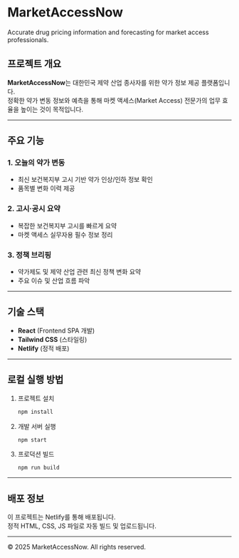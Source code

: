 # MarketAccessNow

Accurate drug pricing information and forecasting for market access professionals.

## 프로젝트 개요

**MarketAccessNow**는 대한민국 제약 산업 종사자를 위한 약가 정보 제공 플랫폼입니다.  
정확한 약가 변동 정보와 예측을 통해 마켓 액세스(Market Access) 전문가의 업무 효율을 높이는 것이 목적입니다.

---

## 주요 기능

### 1. 오늘의 약가 변동
- 최신 보건복지부 고시 기반 약가 인상/인하 정보 확인
- 품목별 변화 이력 제공

### 2. 고시·공시 요약
- 복잡한 보건복지부 고시를 빠르게 요약
- 마켓 액세스 실무자용 필수 정보 정리

### 3. 정책 브리핑
- 약가제도 및 제약 산업 관련 최신 정책 변화 요약
- 주요 이슈 및 산업 흐름 파악

---

## 기술 스택

- **React** (Frontend SPA 개발)
- **Tailwind CSS** (스타일링)
- **Netlify** (정적 배포)

---

## 로컬 실행 방법

1. 프로젝트 설치
    ```bash
    npm install
    ```

2. 개발 서버 실행
    ```bash
    npm start
    ```

3. 프로덕션 빌드
    ```bash
    npm run build
    ```

---

## 배포 정보

이 프로젝트는 Netlify를 통해 배포됩니다.  
정적 HTML, CSS, JS 파일로 자동 빌드 및 업로드됩니다.

---

© 2025 MarketAccessNow. All rights reserved.
